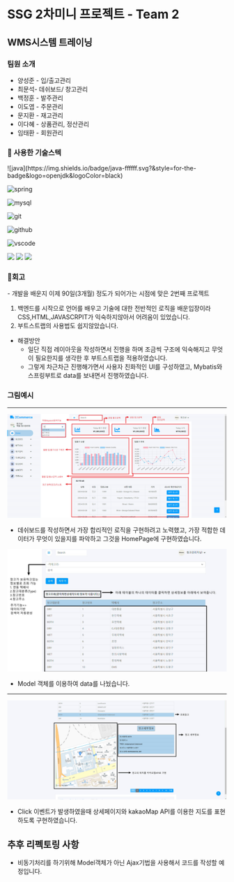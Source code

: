 <h1>SSG 2차미니 프로젝트 - Team 2</h1>

<h2>WMS시스템 트레이닝</h2>

<h3>팀원 소개</h3>
<ul>
  <li>양성준 - 입/출고관리</li>
  <li>최문석- 데쉬보드/ 창고관리 </li>
  <li>백정훈 - 발주관리</li>
  <li>이도엽 - 주문관리</li>
  <li>문지환 - 재고관리</li>
  <li>이다혜 - 상품관리, 정산관리</li>
  <li>임태환 - 회원관리</li>
</ul>

<h3>🦾 사용한 기술스텍</h3>
![java](https://img.shields.io/badge/java-ffffff.svg?&style=for-the-badge&logo=openjdk&logoColor=black)

![spring](https://img.shields.io/badge/spring-6DB33F.svg?&style=for-the-badge&logo=spring&logoColor=white)

![mysql](https://img.shields.io/badge/mysql-4479A1.svg?&style=for-the-badge&logo=mysql&logoColor=white)

![git](https://img.shields.io/badge/git-F05032.svg?&style=for-the-badge&logo=git&logoColor=white)

![github](https://img.shields.io/badge/github-181717.svg?&style=for-the-badge&logo=github&logoColor=white)

![vscode](https://img.shields.io/badge/vscode-007ACC.svg?&style=for-the-badge&logo=visualstudiocode&logoColor=white)

<img src="https://img.shields.io/badge/css-1572B6?style=for-the-badge&logo=css3&logoColor=white">

<img src="https://img.shields.io/badge/javascript-F7DF1E?style=for-the-badge&logo=javascript&logoColor=black">
<img src="https://img.shields.io/badge/html5-E34F26?style=for-the-badge&logo=html5&logoColor=white">

<h3>📖회고</h3>
- 개발을 배운지 이제 90일(3개월) 정도가 되어가는 시점에 맞은 2번째 프로젝트

1. 백엔드를 시작으로 언어를 배우고 기술에 대한 전반적인 로직을 배운입장이라 CSS,HTML,JAVASCRPIT가 익숙하지않아서 어려움이 있었습니다.
2. 부트스트랩의 사용법도 쉽지않았습니다.
- 해결방안
    - 일단 직접 레이아웃을 작성하면서 진행을 하며 조금씩 구조에 익숙해지고 무엇이 필요한지를 생각한 후 부트스트랩을 적용하였습니다. 
    - 그렇게 차근차근 진행해가면서 사용자 친화적인 UI를 구성하였고, Mybatis와 스프링부트로 data를 보내면서 진행하였습니다.
    
### 그림예시

--- 
![img](image/홈화면.png)

- 데쉬보드를 작성하면서 가장 합리적인 로직을 구현하려고 노력했고, 가장 적합한 데이터가 무엇이 있을지를 파악하고 그것을 HomePage에 구현하였습니다.

![img](image/창고관리1.jpg)
- Model 객체를 이용하여 data를 나눴습니다.
---
![img](image/창고관리2.jpg)
- Click 이벤트가 발생하였을때 상세페이지와 kakaoMap API를 이용한 지도를 표현하도록 구현하였습니다.

## 추후 리펙토링 사항 

- 비동기처리를 하기위해 Model객체가 아닌 Ajax기법을 사용해서 코드를 작성할 예정입니다. 
